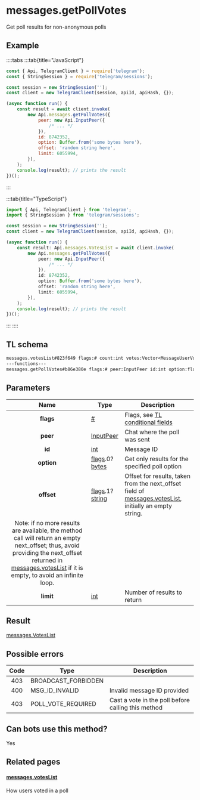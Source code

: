 # messages.getPollVotes

Get poll results for non-anonymous polls

## Example

::::tabs
:::tab{title="JavaScript"}

```js
const { Api, TelegramClient } = require('telegram');
const { StringSession } = require('telegram/sessions');

const session = new StringSession('');
const client = new TelegramClient(session, apiId, apiHash, {});

(async function run() {
    const result = await client.invoke(
        new Api.messages.getPollVotes({
            peer: new Api.InputPeer({
                /* ... */
            }),
            id: 8742352,
            option: Buffer.from('some bytes here'),
            offset: 'random string here',
            limit: 6055994,
        }),
    );
    console.log(result); // prints the result
})();
```

:::

:::tab{title="TypeScript"}

```ts
import { Api, TelegramClient } from 'telegram';
import { StringSession } from 'telegram/sessions';

const session = new StringSession('');
const client = new TelegramClient(session, apiId, apiHash, {});

(async function run() {
    const result: Api.messages.VotesList = await client.invoke(
        new Api.messages.getPollVotes({
            peer: new Api.InputPeer({
                /* ... */
            }),
            id: 8742352,
            option: Buffer.from('some bytes here'),
            offset: 'random string here',
            limit: 6055994,
        }),
    );
    console.log(result); // prints the result
})();
```

:::
::::

## TL schema

```txt
messages.votesList#823f649 flags:# count:int votes:Vector<MessageUserVote> users:Vector<User> next_offset:flags.0?string = messages.VotesList;
---functions---
messages.getPollVotes#b86e380e flags:# peer:InputPeer id:int option:flags.0?bytes offset:flags.1?string limit:int = messages.VotesList;
```

## Parameters

|                                                                                                                                 Name                                                                                                                                  | Type                                                                                                                           | Description                                                                                                                                                        |
| :-------------------------------------------------------------------------------------------------------------------------------------------------------------------------------------------------------------------------------------------------------------------: | ------------------------------------------------------------------------------------------------------------------------------ | ------------------------------------------------------------------------------------------------------------------------------------------------------------------ |
|                                                                                                                               **flags**                                                                                                                               | [#](https://core.telegram.org/type/%23)                                                                                        | Flags, see [TL conditional fields](https://core.telegram.org/mtproto/TL-combinators#conditional-fields)                                                            |
|                                                                                                                               **peer**                                                                                                                                | [InputPeer](https://core.telegram.org/type/InputPeer)                                                                          | Chat where the poll was sent                                                                                                                                       |
|                                                                                                                                **id**                                                                                                                                 | [int](https://core.telegram.org/type/int)                                                                                      | Message ID                                                                                                                                                         |
|                                                                                                                              **option**                                                                                                                               | [flags](https://core.telegram.org/mtproto/TL-combinators#conditional-fields).0?[bytes](https://core.telegram.org/type/bytes)   | Get only results for the specified poll option                                                                                                                     |
|                                                                                                                              **offset**                                                                                                                               | [flags](https://core.telegram.org/mtproto/TL-combinators#conditional-fields).1?[string](https://core.telegram.org/type/string) | Offset for results, taken from the next_offset field of [messages.votesList](https://core.telegram.org/constructor/messages.votesList), initially an empty string. |
| Note: if no more results are available, the method call will return an empty next_offset; thus, avoid providing the next_offset returned in [messages.votesList](https://core.telegram.org/constructor/messages.votesList) if it is empty, to avoid an infinite loop. |
|                                                                                                                               **limit**                                                                                                                               | [int](https://core.telegram.org/type/int)                                                                                      | Number of results to return                                                                                                                                        |

## Result

[messages.VotesList](https://core.telegram.org/type/messages.VotesList)

## Possible errors

| Code | Type                | Description                                        |
| :--: | ------------------- | -------------------------------------------------- |
| 403  | BROADCAST_FORBIDDEN |                                                    |
| 400  | MSG_ID_INVALID      | Invalid message ID provided                        |
| 403  | POLL_VOTE_REQUIRED  | Cast a vote in the poll before calling this method |

## Can bots use this method?

Yes

## Related pages

#### [messages.votesList](https://core.telegram.org/constructor/messages.votesList)

How users voted in a poll
